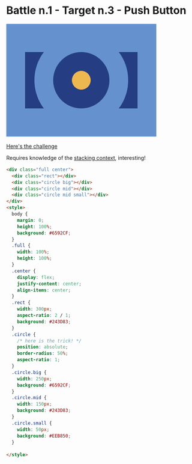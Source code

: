 # Battle n.1 - Target n.3 - Push Button

![challenge image](3.png)

[Here's the challenge](https://cssbattle.dev/play/3)

Requires knowledge of the [stacking context](https://developer.mozilla.org/en-US/docs/Web/CSS/CSS_positioned_layout/Understanding_z-index/Stacking_context), interesting!

```html
<div class="full center">
  <div class="rect"></div>
  <div class="circle big"></div>
  <div class="circle mid"></div>
  <div class="circle mid small"></div>
</div>
<style>
  body {
    margin: 0;
    height: 100%;
    background: #6592CF;
  }
  .full {
    width: 100%;
    height: 100%;
  }
  .center {
    display: flex;
    justify-content: center;
    align-items: center;
  }
  .rect {
    width: 300px;
    aspect-ratio: 2 / 1;
    background: #243D83;
  }
  .circle {
    /* here is the trick! */
    position: absolute;
    border-radius: 50%;
    aspect-ratio: 1;
  }
  .circle.big {
    width: 250px;
    background: #6592CF;
  }
  .circle.mid {
    width: 150px;
    background: #243D83;
  }
  .circle.small {
    width: 50px;
    background: #EEB850;
  }
  
</style>
```

